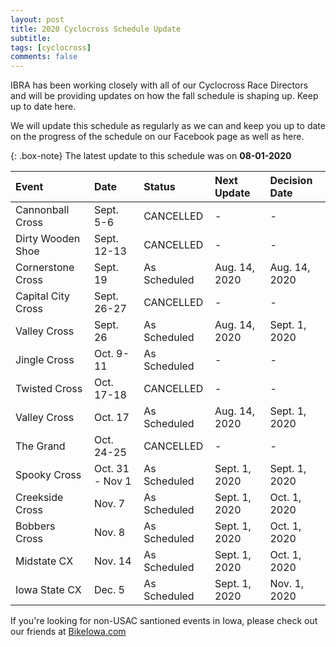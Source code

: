 ```yaml
---
layout: post
title: 2020 Cyclocross Schedule Update
subtitle: 
tags: [cyclocross]
comments: false
---
```


IBRA has been working closely with all of our Cyclocross Race Directors and will be providing updates on how the fall schedule is shaping up. Keep up to date here.

We will update this schedule as regularly as we can and keep you up to date on the progress of the schedule on our Facebook page as well as here.

{: .box-note}
The latest update to this schedule was on **08-01-2020**

|Event	|Date	|Status	|Next Update	|Decision Date|
| :------ |:--- | :--- |:--- |:--- |
|Cannonball Cross	|Sept. 5-6|	CANCELLED|	-	|-|
|Dirty Wooden Shoe	|Sept. 12-13|	CANCELLED|	-	|-|
|Cornerstone Cross	|Sept. 19|	As Scheduled|	Aug. 14, 2020|	Aug. 14, 2020|
|Capital City Cross	|Sept. 26-27|	CANCELLED|	-	|-|
|Valley Cross	|Sept. 26|	As Scheduled	|Aug. 14, 2020	|Sept. 1, 2020|
|Jingle Cross	|Oct. 9-11|	As Scheduled	|-	|-|
|Twisted Cross	|Oct. 17-18|	CANCELLED	|-	|-|
|Valley Cross	|Oct. 17|	As Scheduled	|Aug. 14, 2020	|Sept. 1, 2020|
|The Grand	|Oct. 24-25|	CANCELLED|	-	|- |
|Spooky Cross	|Oct. 31 - Nov 1|	As Scheduled|	Sept. 1, 2020	|Sept. 1, 2020|
|Creekside Cross	|Nov. 7|	As Scheduled	|Sept. 1, 2020	|Oct. 1, 2020|
|Bobbers Cross	|Nov. 8|	As Scheduled|	Sept. 1, 2020	|Oct. 1, 2020|
|Midstate CX	|Nov. 14|	As Scheduled|Sept. 1, 2020	|Oct. 1, 2020|
|Iowa State CX	|Dec. 5|	As Scheduled|Sept. 1, 2020	|Nov. 1, 2020|

If you're looking for non-USAC santioned events in Iowa, please check out our friends at [BikeIowa.com](http://bikeiowa.com)
